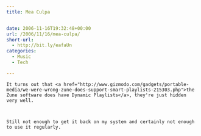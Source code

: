 ```yaml
---
title: Mea Culpa


date: 2006-11-16T19:32:48+00:00
url: /2006/11/16/mea-culpa/
short-url:
  - http://bit.ly/eafaUn
categories:
  - Music
  - Tech

---
```

<div class='microid-mailto+http:sha1:b2be54a2129aebad3926da3d857e565320e827ba'>
  
    It turns out that <a href="http://www.gizmodo.com/gadgets/portable-media/we-were-wrong-zune-does-support-smart-playlists-215303.php">the Zune software does have Dynamic Playlists</a>, they're just hidden very well.
  
  
  
    Still not enough to get it back on my system and certainly not enough to use it regularly.
  
